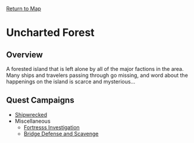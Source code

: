 [Return to Map](https://barry4356.pythonanywhere.com/aof_interactive_map?showQuests=on)

# Uncharted Forest

## Overview
A forested island that is left alone by all of the major factions in the area. Many ships and travelers passing through go missing, and word about the happenings on the island is scarce and mysterious...

## Quest Campaigns

* [Shipwrecked](Shipwrecked.md#shipwrecked-campaign)
* Miscellaneous
    * [Fortresss Investigation](FortressInvestigation.md#overview)
    * [Bridge Defense and Scavenge](BridgeDefenseAndScavenge.md#overview)
